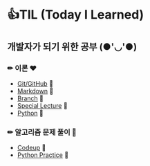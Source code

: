 # 👍TIL (Today I Learned)



## 개발자가 되기 위한 공부 (●'◡'●)

### ✏ 이론 ❤
- [Git/GitHub](./Git_GitHub) 💨
- [Markdown](./Markdown) 💨
- [Branch](./Branch) 💨
- [Special Lecture](./SpecialLecture) 💨
- [Python](./Python) 💨

### ✏ 알고리즘 문제 풀이 🧡
- [Codeup](./Codeup) 💨
- [Python Practice](./PythonPractice) 💨
